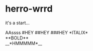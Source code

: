 # herro-wrrd
it's a start...
<html>
<body>
AAssss
#HEY
##HEY
###HEY
*ITALIX*<br/>
**BOLD**<br/>
__*HMMMMM*__<br/>
</body>
<html>
